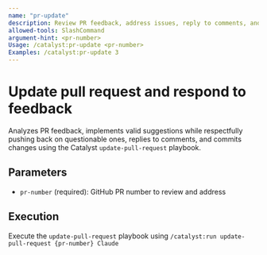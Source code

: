 ```yaml
---
name: "pr-update"
description: Review PR feedback, address issues, reply to comments, and push changes automatically
allowed-tools: SlashCommand
argument-hint: <pr-number>
Usage: /catalyst:pr-update <pr-number>
Examples: /catalyst:pr-update 3
---
```


# Update pull request and respond to feedback

Analyzes PR feedback, implements valid suggestions while respectfully pushing back on questionable ones, replies to comments, and commits changes using the Catalyst `update-pull-request` playbook.

## Parameters

- `pr-number` (required): GitHub PR number to review and address

## Execution

Execute the `update-pull-request` playbook using `/catalyst:run update-pull-request {pr-number} Claude`
